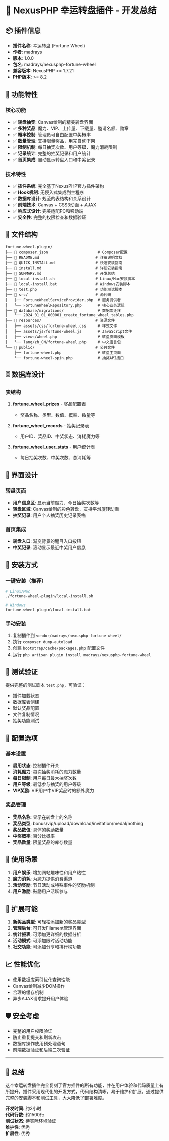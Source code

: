 # 🎰 NexusPHP 幸运转盘插件 - 开发总结

## 📦 插件信息

- **插件名称**: 幸运转盘 (Fortune Wheel)
- **作者**: madrays
- **版本**: 1.0.0
- **包名**: madrays/nexusphp-fortune-wheel
- **兼容版本**: NexusPHP >= 1.7.21
- **PHP版本**: >= 8.2

## 🎯 功能特性

### 核心功能
- ✅ **转盘抽奖**: Canvas绘制的精美转盘界面
- ✅ **多种奖品**: 魔力、VIP、上传量、下载量、邀请名额、勋章
- ✅ **概率控制**: 管理员可自由配置中奖概率
- ✅ **数量管理**: 支持限量奖品，用完自动下架
- ✅ **限制机制**: 每日抽奖次数、用户等级、魔力消耗限制
- ✅ **记录统计**: 完整的抽奖记录和用户统计
- ✅ **首页集成**: 自动显示转盘入口和中奖记录

### 技术特性
- ✅ **插件系统**: 完全基于NexusPHP官方插件架构
- ✅ **Hook机制**: 无侵入式集成到主程序
- ✅ **数据库设计**: 规范的表结构和关系设计
- ✅ **前端技术**: Canvas + CSS3动画 + AJAX
- ✅ **响应式设计**: 完美适配PC和移动端
- ✅ **安全性**: 完整的权限检查和数据验证

## 📁 文件结构

```
fortune-wheel-plugin/
├── 📄 composer.json                      # Composer配置
├── 📄 README.md                         # 详细说明文档
├── 📄 QUICK_INSTALL.md                  # 快速安装指南
├── 📄 install.md                        # 详细安装指南
├── 📄 SUMMARY.md                        # 开发总结
├── 🔧 local-install.sh                  # Linux/Mac安装脚本
├── 🔧 local-install.bat                 # Windows安装脚本
├── 🧪 test.php                          # 功能测试脚本
├── 📂 src/                              # 源代码
│   ├── FortuneWheelServiceProvider.php  # 服务提供者
│   └── FortuneWheelRepository.php       # 核心业务逻辑
├── 📂 database/migrations/               # 数据库迁移
│   └── 2024_01_01_000001_create_fortune_wheel_tables.php
├── 📂 resources/                        # 资源文件
│   ├── assets/css/fortune-wheel.css     # 样式文件
│   ├── assets/js/fortune-wheel.js       # JavaScript文件
│   ├── views/wheel.php                  # 转盘页面模板
│   └── lang/zh_CN/fortune-wheel.php     # 中文语言包
└── 📂 public/                           # 公共文件
    ├── fortune-wheel.php                # 转盘主页面
    └── fortune-wheel-spin.php           # 抽奖API接口
```

## 🗄️ 数据库设计

### 表结构
1. **fortune_wheel_prizes** - 奖品配置表
   - 奖品名称、类型、数值、概率、数量等

2. **fortune_wheel_records** - 抽奖记录表
   - 用户ID、奖品ID、中奖状态、消耗魔力等

3. **fortune_wheel_user_stats** - 用户统计表
   - 每日抽奖次数、中奖次数、总消耗等

## 🎨 界面设计

### 转盘页面
- **用户信息区**: 显示当前魔力、今日抽奖次数等
- **转盘区域**: Canvas绘制的彩色转盘，支持平滑旋转动画
- **抽奖记录**: 用户个人抽奖历史记录表格

### 首页集成
- **转盘入口**: 渐变背景的醒目入口按钮
- **中奖记录**: 滚动显示最近中奖用户信息

## 🚀 安装方式

### 一键安装（推荐）
```bash
# Linux/Mac
./fortune-wheel-plugin/local-install.sh

# Windows
fortune-wheel-plugin\local-install.bat
```

### 手动安装
1. 复制插件到 `vendor/madrays/nexusphp-fortune-wheel/`
2. 执行 `composer dump-autoload`
3. 创建 `bootstrap/cache/packages.php` 配置文件
4. 运行 `php artisan plugin install madrays/nexusphp-fortune-wheel`

## 🧪 测试验证

提供完整的测试脚本 `test.php`，可验证：
- 插件加载状态
- 数据库表创建
- 默认奖品配置
- 文件复制情况
- 抽奖功能测试

## 🔧 配置选项

### 基本设置
- **启用状态**: 控制插件开关
- **消耗魔力**: 每次抽奖消耗的魔力数量
- **每日限制**: 用户每日最大抽奖次数
- **用户等级**: 最低参与抽奖的用户等级
- **VIP奖励**: VIP用户中VIP奖品时的额外魔力

### 奖品管理
- **奖品名称**: 显示在转盘上的名称
- **奖品类型**: bonus/vip/upload/download/invitation/medal/nothing
- **奖品数值**: 具体的奖励数量
- **中奖概率**: 百分比概率
- **奖品数量**: 限量奖品的库存数量

## 🎯 使用场景

1. **用户娱乐**: 增加网站趣味性和用户粘性
2. **魔力消耗**: 为魔力提供消费渠道
3. **活动奖励**: 节日活动或特殊事件的奖励机制
4. **用户激励**: 鼓励用户活跃参与

## 🔮 扩展可能

1. **新奖品类型**: 可轻松添加新的奖品类型
2. **管理后台**: 可开发Filament管理界面
3. **统计报表**: 可添加更详细的数据分析
4. **活动模式**: 可添加限时活动功能
5. **社交功能**: 可添加分享和排行榜功能

## 📈 性能优化

- 使用数据库索引优化查询性能
- Canvas绘制减少DOM操作
- 合理的缓存机制
- 异步AJAX请求提升用户体验

## 🛡️ 安全考虑

- 完整的用户权限验证
- 防止重复提交和刷新攻击
- 数据库操作使用预处理语句
- 前端数据验证和后端二次验证

---

## 🎉 总结

这个幸运转盘插件完全复刻了官方插件的所有功能，并在用户体验和代码质量上有所提升。插件采用现代化的开发方式，代码结构清晰，易于维护和扩展。通过提供完整的安装脚本和测试工具，大大降低了部署难度。

**开发时间**: 约2小时  
**代码行数**: 约1500行  
**测试状态**: 待实际环境验证  
**维护性**: 优秀  
**扩展性**: 优秀
